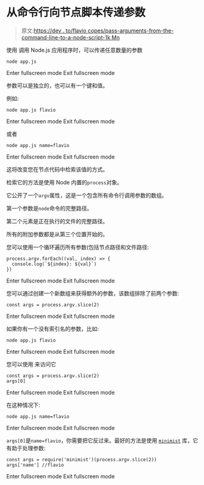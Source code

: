 # 从命令行向节点脚本传递参数

> 原文:[https://dev . to/flavio copes/pass-arguments-from-the-command-line-to-a-node-script-1k Mn](https://dev.to/flaviocopes/pass-arguments-from-the-command-line-to-a-node-script-1kmn)

使用
调用 Node.js 应用程序时，可以传递任意数量的参数

```
node app.js 
```

Enter fullscreen mode Exit fullscreen mode

参数可以是独立的，也可以有一个键和值。

例如:

```
node app.js flavio 
```

Enter fullscreen mode Exit fullscreen mode

或者

```
node app.js name=flavio 
```

Enter fullscreen mode Exit fullscreen mode

这将改变您在节点代码中检索该值的方式。

检索它的方法是使用 Node 内置的`process`对象。

它公开了一个`argv`属性，这是一个包含所有命令行调用参数的数组。

第一个参数是`node`命令的完整路径。

第二个元素是正在执行的文件的完整路径。

所有的附加参数都是从第三个位置开始的。

您可以使用一个循环遍历所有参数(包括节点路径和文件路径:

```
process.argv.forEach((val, index) => {
  console.log(`${index}: ${val}`)
}) 
```

Enter fullscreen mode Exit fullscreen mode

您可以通过创建一个新数组来获得额外的参数，该数组排除了前两个参数:

```
const args = process.argv.slice(2) 
```

Enter fullscreen mode Exit fullscreen mode

如果你有一个没有索引名的参数，比如:

```
node app.js flavio 
```

Enter fullscreen mode Exit fullscreen mode

您可以使用
来访问它

```
const args = process.argv.slice(2)
args[0] 
```

Enter fullscreen mode Exit fullscreen mode

在这种情况下:

```
node app.js name=flavio 
```

Enter fullscreen mode Exit fullscreen mode

`args[0]`是`name=flavio`，你需要把它反过来。最好的方法是使用 [`minimist`](https://www.npmjs.com/package/minimist) 库，它有助于处理参数:

```
const args = require('minimist')(process.argv.slice(2))
args['name'] //flavio 
```

Enter fullscreen mode Exit fullscreen mode